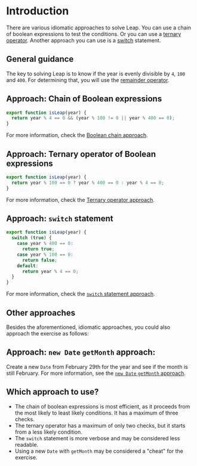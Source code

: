 # Introduction

There are various idiomatic approaches to solve Leap.
You can use a chain of boolean expressions to test the conditions.
Or you can use a [ternary operator][ternary-operator].
Another approach you can use is a [switch][switch] statement.

## General guidance

The key to solving Leap is to know if the year is evenly divisible by `4`, `100` and `400`.
For determining that, you will use the [remainder operator][remainder-operator].

## Approach: Chain of Boolean expressions

```javascript
export function isLeap(year) {
  return year % 4 == 0 && (year % 100 != 0 || year % 400 == 0);
}
```

For more information, check the [Boolean chain approach][approach-boolean-chain].

## Approach: Ternary operator of Boolean expressions

```javascript
export function isLeap(year) {
  return year % 100 == 0 ? year % 400 == 0 : year % 4 == 0;
}
```

For more information, check the [Ternary operator approach][approach-ternary-operator].

## Approach: `switch` statement

```javascript
export function isLeap(year) {
  switch (true) {
    case year % 400 == 0:
      return true;
    case year % 100 == 0:
      return false;
    default:
      return year % 4 == 0;
  }
}
```

For more information, check the [`switch` statement approach][approach-switch-statement].

## Other approaches

Besides the aforementioned, idiomatic approaches, you could also approach the exercise as follows:

## Approach: `new Date` `getMonth` approach:

Create a new `Date` from February 29th for the year and see if the month is still February.
For more information, see the [`new Date` `getMonth` approach][approach-new-date-getmonth].


## Which approach to use?

- The chain of boolean expressions is most efficient, as it proceeds from the most likely to least likely conditions.
It has a maximum of three checks.
- The ternary operator has a maximum of only two checks, but it starts from a less likely condition.
- The `switch` statement is more verbose and may be considered less readable.
- Using a new `Date` with `getMonth` may be considered a "cheat" for the exercise.

[remainder-operator]: https://developer.mozilla.org/en-US/docs/Web/JavaScript/Reference/Operators/Remainder
[switch]: https://developer.mozilla.org/en-US/docs/Web/JavaScript/Reference/Statements/switch
[ternary-operator]: https://developer.mozilla.org/en-US/docs/Web/JavaScript/Reference/Operators/Conditional_Operator
[approach-boolean-chain]: https://exercism.org/tracks/javascript/exercises/leap/approaches/boolean-chain
[approach-ternary-operator]: https://exercism.org/tracks/javascript/exercises/leap/approaches/ternary-operator
[approach-switch-statement]: https://exercism.org/tracks/javascript/exercises/leap/approaches/switch-statement
[approach-new-date-getmonth]: https://exercism.org/tracks/javascript/exercises/leap/approaches/new-date-getmonth
